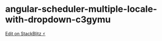 # angular-scheduler-multiple-locale-with-dropdown-c3gymu

[Edit on StackBlitz ⚡️](https://stackblitz.com/edit/angular-scheduler-multiple-locale-with-dropdown-c3gymu)